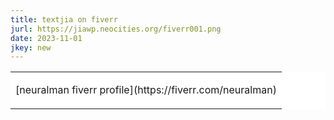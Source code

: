 ```yaml
---
title: textjia on fiverr
jurl: https://jiawp.neocities.org/fiverr001.png
date: 2023-11-01
jkey: new
---
```

<table border=0 cellpadding=3 bgcolor=ffffff>
<tr>
<td>
<p id=jiawhite>
[neuralman fiverr profile](https://fiverr.com/neuralman)
</p>
</td>
</tr>
</table>